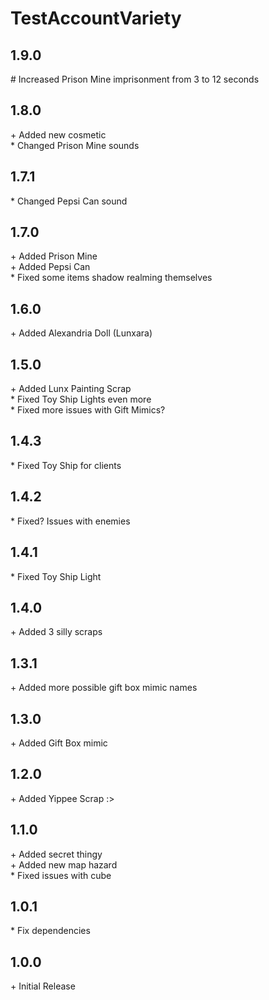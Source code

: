 # TestAccountVariety

## 1.9.0

\# Increased Prison Mine imprisonment from 3 to 12 seconds<br>

## 1.8.0

\+ Added new cosmetic<br>
\* Changed Prison Mine sounds<br>

## 1.7.1

\* Changed Pepsi Can sound<br>

## 1.7.0

\+ Added Prison Mine<br>
\+ Added Pepsi Can<br>
\* Fixed some items shadow realming themselves<br>

## 1.6.0

\+ Added Alexandria Doll (Lunxara)<br>

## 1.5.0

\+ Added Lunx Painting Scrap<br>
\* Fixed Toy Ship Lights even more<br>
\* Fixed more issues with Gift Mimics?<br>

## 1.4.3

\* Fixed Toy Ship for clients<br>

## 1.4.2

\* Fixed? Issues with enemies<br>

## 1.4.1

\* Fixed Toy Ship Light<br>

## 1.4.0

\+ Added 3 silly scraps<br>

## 1.3.1

\+ Added more possible gift box mimic names<br>

## 1.3.0

\+ Added Gift Box mimic<br>

## 1.2.0

\+ Added Yippee Scrap :><br>

## 1.1.0

\+ Added secret thingy<br>
\+ Added new map hazard<br>
\* Fixed issues with cube<br>

## 1.0.1

\* Fix dependencies<br>

## 1.0.0

\+ Initial Release<br>
